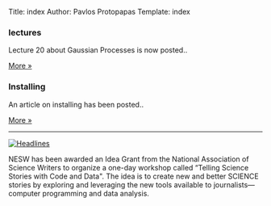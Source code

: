 Title: index
Author: Pavlos Protopapas
Template: index


<div class="row">
    <div class="col-lg-6">
      <h3>lectures</h3>
      <p class="text-success">Lecture 20 about Gaussian Processes is now posted..</p>
      <p><a class="btn btn-default" href="/" role="button">More &raquo;</a></p>
    </div><!-- /.col-lg-4 -->
    <div class="col-lg-6">
      <h3>Installing</h3>
      <p>An article on installing has been posted..</p>
      <p><a class="btn btn-default" href="{filename}/posts/installpython.md" role="button">More &raquo;</a></p>
    </div><!-- /.col-lg-4 -->
</div>

<hr/>
<div class="row">
    <div class="col-lg-12">
      <a href="http://xkcd.com/1283/">
      <img class="img-responsive" src="http://imgs.xkcd.com/comics/headlines.png" title="1916: &#39;PHYSICIST DAD&#39; TURNS HIS ATTENTION TO GRAVITY, AND YOU WON&#39;T BELIEVE WHAT HE FINDS. [PICS] [NSFW]" alt="Headlines"></a>
      <br/>
     <p> NESW has been awarded an Idea Grant from the National Association of Science Writers to organize a one-day workshop called “Telling Science Stories with Code and Data". The idea is to create new and better SCIENCE stories by exploring and leveraging the new tools available to journalists—computer programming and data analysis.</p>
    </div>
</div>
